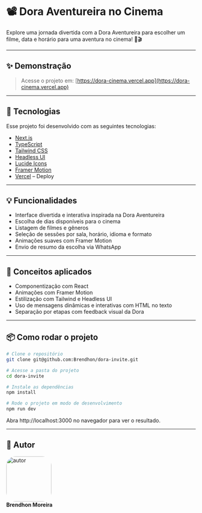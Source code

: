 # 📽️ Dora Aventureira no Cinema

Explore uma jornada divertida com a Dora Aventureira para escolher um filme, data e horário para uma aventura no cinema! 🍿🎬

---

## ✨ Demonstração

> Acesse o projeto em: [https://dora-cinema.vercel.app](https://dora-cinema.vercel.app)

---

## 🚀 Tecnologias

Esse projeto foi desenvolvido com as seguintes tecnologias:

- [Next.js](https://nextjs.org/)
- [TypeScript](https://www.typescriptlang.org/)
- [Tailwind CSS](https://tailwindcss.com/)
- [Headless UI](https://headlessui.com/)
- [Lucide Icons](https://lucide.dev/)
- [Framer Motion](https://www.framer.com/motion/)
- [Vercel](https://vercel.com/) – Deploy

---

## 💡 Funcionalidades

- Interface divertida e interativa inspirada na Dora Aventureira
- Escolha de dias disponíveis para o cinema
- Listagem de filmes e gêneros
- Seleção de sessões por sala, horário, idioma e formato
- Animações suaves com Framer Motion
- Envio de resumo da escolha via WhatsApp

---

## 🧠 Conceitos aplicados

- Componentização com React
- Animações com Framer Motion
- Estilização com Tailwind e Headless UI
- Uso de mensagens dinâmicas e interativas com HTML no texto
- Separação por etapas com feedback visual da Dora

---

## 📦 Como rodar o projeto

```bash
# Clone o repositório
git clone git@github.com:Brendhon/dora-invite.git

# Acesse a pasta do projeto
cd dora-invite

# Instale as dependências
npm install

# Rode o projeto em modo de desenvolvimento
npm run dev
```

Abra http://localhost:3000 no navegador para ver o resultado.

---

## 👥 Autor
<img style="border-radius: 20%;" src="https://avatars1.githubusercontent.com/u/52840078?s=400&u=67bc81db89b5abf12cf592e0c610426afd3a02f4&v=4" width="120px;" alt="autor"/><br>
**Brendhon Moreira**